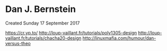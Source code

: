 # Dan J. Bernstein
Created Sunday 17 September 2017

<https://cr.yp.to/>
<http://loup-vaillant.fr/tutorials/poly1305-design>
<http://loup-vaillant.fr/tutorials/chacha20-design>
<http://linuxmafia.com/humour/dan-versus-theo>


